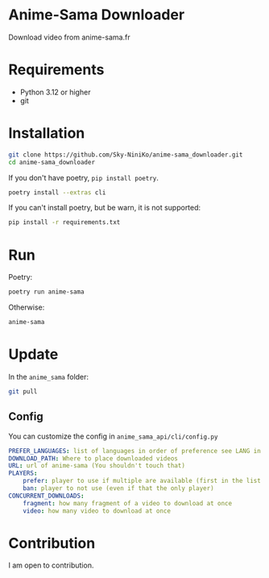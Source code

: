 # Anime-Sama Downloader
Download video from anime-sama.fr

# Requirements
- Python 3.12 or higher
- git

# Installation
```bash
git clone https://github.com/Sky-NiniKo/anime-sama_downloader.git
cd anime-sama_downloader
```

If you don't have poetry, `pip install poetry`.
```bash
poetry install --extras cli
```

If you can't install poetry, but be warn, it is not supported:
```bash
pip install -r requirements.txt
```

# Run
Poetry:
```bash
poetry run anime-sama
```
Otherwise:
```bash
anime-sama
```

# Update
In the `anime_sama` folder:
```bash
git pull
```

## Config
You can customize the config in `anime_sama_api/cli/config.py`

```yaml
PREFER_LANGUAGES: list of languages in order of preference see LANG in anime_sama/langs.py for available language
DOWNLOAD_PATH: Where to place downloaded videos
URL: url of anime-sama (You shouldn't touch that)
PLAYERS:
    prefer: player to use if multiple are available (first in the list are prefer over the afters)
    ban: player to not use (even if that the only player)
CONCURRENT_DOWNLOADS:
    fragment: how many fragment of a video to download at once
    video: how many video to download at once
```

# Contribution
I am open to contribution.
